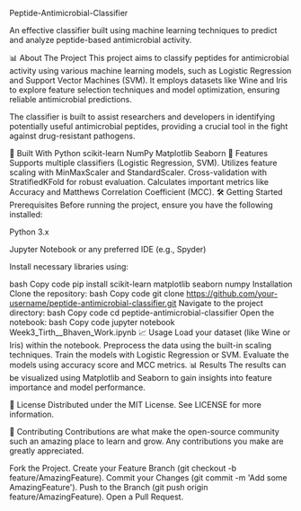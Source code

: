 Peptide-Antimicrobial-Classifier

An effective classifier built using machine learning techniques to predict and analyze peptide-based antimicrobial activity.

📊 About The Project
This project aims to classify peptides for antimicrobial activity using various machine learning models, such as Logistic Regression and Support Vector Machines (SVM). It employs datasets like Wine and Iris to explore feature selection techniques and model optimization, ensuring reliable antimicrobial predictions.

The classifier is built to assist researchers and developers in identifying potentially useful antimicrobial peptides, providing a crucial tool in the fight against drug-resistant pathogens.

🚀 Built With
Python
scikit-learn
NumPy
Matplotlib
Seaborn
🔧 Features
Supports multiple classifiers (Logistic Regression, SVM).
Utilizes feature scaling with MinMaxScaler and StandardScaler.
Cross-validation with StratifiedKFold for robust evaluation.
Calculates important metrics like Accuracy and Matthews Correlation Coefficient (MCC).
🛠️ Getting Started
Prerequisites
Before running the project, ensure you have the following installed:

Python 3.x

Jupyter Notebook or any preferred IDE (e.g., Spyder)

Install necessary libraries using:

bash
Copy code
pip install scikit-learn matplotlib seaborn numpy
Installation
Clone the repository:
bash
Copy code
git clone https://github.com/your-username/peptide-antimicrobial-classifier.git
Navigate to the project directory:
bash
Copy code
cd peptide-antimicrobial-classifier
Open the notebook:
bash
Copy code
jupyter notebook Week3_Tirth__Bhaven_Work.ipynb
📈 Usage
Load your dataset (like Wine or Iris) within the notebook.
Preprocess the data using the built-in scaling techniques.
Train the models with Logistic Regression or SVM.
Evaluate the models using accuracy score and MCC metrics.
📊 Results
The results can be visualized using Matplotlib and Seaborn to gain insights into feature importance and model performance.

📝 License
Distributed under the MIT License. See LICENSE for more information.

🤝 Contributing
Contributions are what make the open-source community such an amazing place to learn and grow. Any contributions you make are greatly appreciated.

Fork the Project.
Create your Feature Branch (git checkout -b feature/AmazingFeature).
Commit your Changes (git commit -m 'Add some AmazingFeature').
Push to the Branch (git push origin feature/AmazingFeature).
Open a Pull Request.
